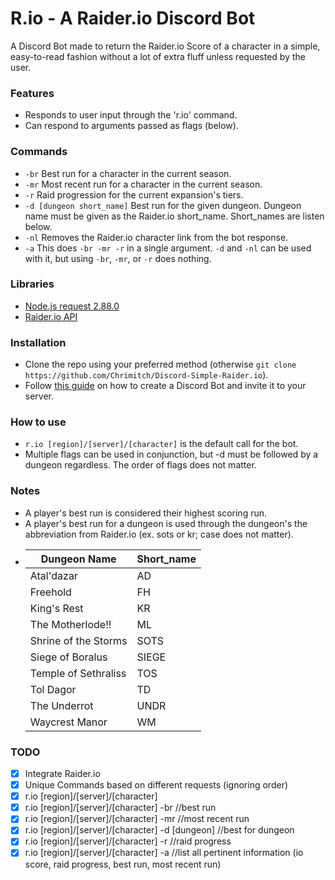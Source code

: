 # R.io - A Raider.io Discord Bot #

A Discord Bot made to return the Raider.io Score of a character in a simple, easy-to-read fashion without a lot of extra fluff unless requested by the user.

### Features
* Responds to user input through the 'r.io' command.
* Can respond to arguments passed as flags (below).

### Commands
* `-br` Best run for a character in the current season.
* `-mr` Most recent run for a character in the current season.
* `-r` Raid progression for the current expansion's tiers.
* `-d [dungeon short_name]` Best run for the given dungeon. Dungeon name must be given as the Raider.io short_name. Short_names are listen below.
* `-nl` Removes the Raider.io character link from the bot response.
* `-a` This does `-br -mr -r` in a single argument. `-d` and `-nl` can be used with it, but using `-br`, `-mr`, or `-r` does nothing.

### Libraries
* [Node.js request 2.88.0](https://www.npmjs.com/package/request)
* [Raider.io API](https://raider.io/api/)

### Installation
* Clone the repo using your preferred method (otherwise `git clone https://github.com/Chrimitch/Discord-Simple-Raider.io`).
* Follow [this guide](https://www.digitaltrends.com/gaming/how-to-make-a-discord-bot/) on how to create a Discord Bot and invite it to your server.

### How to use
* `r.io [region]/[server]/[character]` is the default call for the bot.
* Multiple flags can be used in conjunction, but -d must be followed by a dungeon regardless. The order of flags does not matter.

### Notes
* A player's best run is considered their highest scoring run.
* A player's best run for a dungeon is used through the dungeon's the abbreviation from Raider.io (ex. sots or kr; case does not matter).
* Dungeon Name         | Short_name
  ---------------------|------------
  Atal'dazar           | AD
  Freehold             | FH
  King's Rest          | KR
  The Motherlode!!     | ML
  Shrine of the Storms | SOTS
  Siege of Boralus     | SIEGE
  Temple of Sethraliss | TOS
  Tol Dagor            | TD
  The Underrot         | UNDR
  Waycrest Manor       | WM

### TODO
- [x] Integrate Raider.io
- [x] Unique Commands based on different requests (ignoring order)
- [x] r.io [region]/[server]/[character]
- [x] r.io [region]/[server]/[character] -br //best run
- [x] r.io [region]/[server]/[character] -mr //most recent run
- [x] r.io [region]/[server]/[character] -d [dungeon] //best for dungeon
- [x] r.io [region]/[server]/[character] -r //raid progress
- [x] r.io [region]/[server]/[character] -a //list all pertinent information (io score, raid progress, best run, most recent run)
